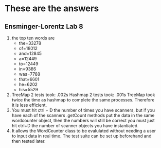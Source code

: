 # These are the answers
## Ensminger-Lorentz Lab 8
1. the top ten words are
   * the=33278
   * of=18012
   * and=12845
   * a=12449
   * to=12449
   * in=9386
   * was=7788
   * that=6601
   * he=6202
   * his=5529
2. TreeMap 2 tests took: .002s
   Hashmap 2 tests took: .001s
   TreeMap took twice the time as hashmap to complete the same processes. Therefore it is less efficient.
3. You must hit ctrl + D the number of times you have scanners, but if you have each of the scanners .getCount methods put the data in the same wordcounter object, then the numbers will still be correct you must just hit ctrl+D the number of scanner objects you have instantiated.
4. It allows the WordCounter class to be evalulated without needing a user to input data in real time. The test suite can be set up beforehand and then tested later.
